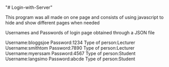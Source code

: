 "# Login-with-Server"

This program was all made on one page and consists of using javascript to hide and show different pages when needed

Usernames and Passwords of login page obtained through a JSON file

Username:bloggsjoe	Password:1234		Type of person:Lecturer
Username:smithtom	Password:7890		Type of person:Lecturer
Username:myerssam	Password:4567		Type of person:Student
Username:langsimo	Password:abcde		Type of person:Student